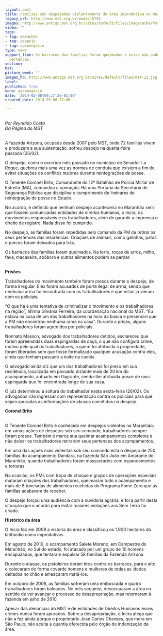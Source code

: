 ```yaml
---
layout: post
title: Famílias são despejadas violentamente de área improdutiva no Maranhão
legacy_url: http://www.mst.org.br/node/15791
images: http://www.antigo.mst.org.br/sites/default/files/imagecache/foto_destaque/mst-23.jpg
video: ''
tags:
- tag: maranhão
- tag: despejo
- tag: agronegócio
type: news
support_line: Os barracos das famílias foram queimados e estas não puderam levar seus
  pertences.
section: 
hat: ''
picture_week: ''
images_hd: http://www.antigo.mst.org.br/sites/default/files/mst-23.jpg
label: 
published: true
menu: agronegócio
date: '2014-03-06T09:37:26-03:00'
created_date: 2014-03-06 12:00

---
```

<p><br><em>Por Reynaldo Costa<br>Da Página do&nbsp;MST</em></p><p><br>A fazenda Arizona, ocupada desde 2007 pelo MST, onde 72 famílias vivem e produzem a sua sustentação, sofreu despejo na quarta-feira passada&nbsp;(26/02).</p><p>O despejo, como o ocorrido mês passado no município de Senador La Roque, quebrou mais uma vez as normas de conduta que existem a fim de evitar situações de conflitos maiores durante reintegrações de posse.</p><p>O Tenente Coronel Brito, Comandante do 12º Batalhão de Policia Militar de Estreito (MA), comandou a operação.&nbsp;Há uma Portaria da Secretaria de Segurança Pública que disciplina o cumprimento de liminares de reintegração de posse no Estado.</p><p>No acordo, é definido que nenhum despejo aconteceria no Maranhão sem que fossem comunicadas entidades de direitos humanos, o Incra, os movimentos responsáveis e os trabalhadores, alem de garantir a imprensa o direito de registro. Nada disso foi cumprido.</p><p>No despejo, as famílias foram impedidas pelo comando da PM de retirar os seus pertences das residências. Criações de animais, como galinhas, patos e porcos foram deixados para trás.</p><p>Os barracos das famílias foram queimados. Na terra, roças de arroz, milho, fava, macaxeira, abóbora e outros alimentos podem se perder.</p><p><br><strong>Prisões</strong></p><p>Trabalhadores do movimento também foram presos durante o despejo, de forma irregular. Eles foram acusados de porte ilegal de arma, sendo que nenhuma arma foi encontrada com os trabalhadores e que estas já vieram com os policiais.</p><p>“O que há é uma tentativa de criminalizar o movimento e os trabalhadores na região”, afirma Gilvânia Ferreira, da coordenação nacional do MST. “Eu estava na casa de um dos trabalhadores na hora da busca e presenciei que a PM não encontrou nenhuma arma na casa”. Durante a prisão, alguns trabalhadores foram agredidos por policiais.</p><p>Nonnato Masson, advogado dos trabalhadores detidos, esclareceu que foram apreendidas duas espingardas de caça, o que não configura crime, motivo pelo qual os trabalhadores, a quem foi atribuída à propriedade, foram liberados sem que fosse formalizado qualquer acusação contra eles, ainda que tenham passado a noite na cadeia.</p><p>O advogado ainda diz que um dos trabalhadores foi preso em sua residência, localizada em povoado distante mais de 20 km do acampamento, autuado em flagrante, sendo-lhe atribuída posse de uma espingarda que foi encontrada longe de sua casa.</p><p>O juiz determinou a soltura do trabalhador nesta sexta-feira (28/02). Os advogados irão ingressar com representação contra os policiais para que sejam apuradas as informações de abusos cometidos no despejo.</p><p><strong>Coronel Brito</strong></p><p><br>O Tenente Coronel Brito é conhecido em despejos violentos no Maranhão; em várias ações de despejos sob seu comando, trabalhadores sempre foram presos. Também é marca sua queimar acampamentos completos e não deixar os trabalhadores retirarem seus pertences dos acampamentos.</p><p>Em uma das ações mais violentas sob seu comando está o despejo de 250 famílias do acampamento Dandara, na fazenda São João em Amarante do Maranhão, quando trabalhadores foram massacrados com espancamentos e torturas.</p><p>Na ocasião, os PMs com tropa de choque e grupos de operações especiais mataram criações dos trabalhadores, queimaram todo o acampamento e mais de 8 toneladas de alimentos recebidas do Programa Fome Zero que as famílias acabavam de receber.</p><p>O despejo forçou uma audiência com a ouvidoria agrária, e foi a partir desta situação que o acordo para evitar maiores violações aos Sem Terra foi criado.</p><p><strong>Histórico da área <br></strong></p><p>O Incra fez em 2009 a vistoria da área e classificou os 1.900 hectares do latifúndio como improdutivos.</p><p>Em agosto de 2010, o acampamento Salete Moreno, em Campestre do Maranhão, no Sul do estado, foi atacado por um grupo de 10 homens encapuzados, que tentaram expulsar 58 famílias da Fazenda Arizona.</p><p>Durante o ataque, os pistoleiros deram tiros contra os barracos, para o alto e colocaram de forma covarde homens e mulheres de todas as idades deitados no chão e ameaçaram matá-los.</p><p>Em outubro de 2009, as famílias sofreram uma emboscada e quatro trabalhadores foram baleados. No mês seguinte, desocuparam a área no sentido de ver avançar o processo de desapropriação, mas retornaram à fazenda em julho de 2010.</p><p>Apesar das denúncias do MST e de entidades de Direitos Humanos esses crimes nunca foram apurados. Sobre a desapropriação, o Incra alega que não a fez ainda porque o proprietário José Carlos Chanses, que mora em São Paulo, não aceita a quantia oferecida pelo órgão de indenização da área.<br>&nbsp;</p>
